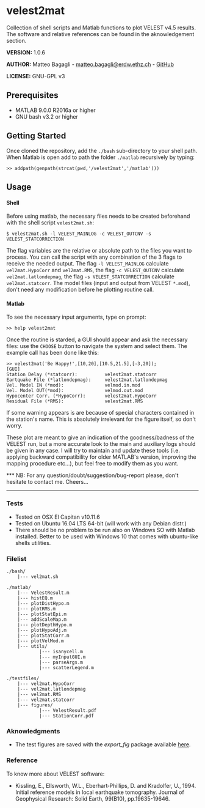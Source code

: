 # velest2mat

Collection of shell scripts and Matlab functions to plot VELEST v4.5 results. The software and relative references can be found in the aknowledgement section.

**VERSION:** 1.0.6

**AUTHOR:**  Matteo Bagagli - <matteo.bagagli@erdw.ethz.ch> - [GitHub](https://github.com/billy4all)

**LICENSE:**  GNU-GPL v3

## Prerequisites

* MATLAB 9.0.0 R2016a or higher
* GNU bash v3.2 or higher

## Getting Started
Once cloned the repository, add the `./bash` sub-directory to your shell path. When Matlab is open add to path the folder `./matlab` recursively by typing:

```
>> addpath(genpath(strcat(pwd,'/velest2mat','/matlab')))

```
## Usage

#### Shell
Before using matlab, the necessary files needs to be created beforehand with the shell script `velest2mat.sh`:

```
$ velest2mat.sh -l VELEST_MAINLOG -c VELEST_OUTCNV -s VELEST_STATCORRECTION
```
The flag variables are the relative or absolute path to the files you want to process. You can call the script with any combination of the 3 flags to receive  the needed output. The flag `-l VELEST_MAINLOG` calculate `vel2mat.HypoCorr` and `vel2mat.RMS`, the flag `-c VELEST_OUTCNV` calculate `vel2mat.latlondepmag`, the flag `-s VELEST_STATCORRECTION` calculate `vel2mat.statcorr`. The model files (input and output from VELEST `*.mod`), don't need any modification before he plotting routine call.

#### Matlab
To see the necessary input arguments, type on prompt:

```
>> help velest2mat
```

Once the routine is starded, a GUI should appear and ask the necessary files: use the `CHOOSE` button to navigate the system and select them. The example call has been done like this:

```
>> velest2mat('Be Happy!',[10,20],[10.5,21.5],[-3,20]);
[GUI]
Station Delay (*statcorr): 			velest2mat.statcorr
Eartquake File (*latlondepmag): 	velest2mat.latlondepmag
Vel. Model IN (*mod): 				velmod.in.mod
Vel. Model OUT(*mod): 				velmod.out.mod
Hypocenter Corr. (*HypoCorr): 		velest2mat.HypoCorr
Residual File (*RMS): 				velest2mat.RMS
```

  If some warning appears is are because of special characters contained in
  the station's name. This is absolutely irrelevant for the figure itself, so
  don't worry.



  These plot are meant to give an indication of the goodness/badness of the
  VELEST run, but a more accurate look to the main and auxiliary logs should be
  given in any case. I will try to maintain and update these tools (i.e. applying
  backward compatibility for older MATLAB's version, improving the mapping
  procedure etc...), but feel free to modify them as you want.

  *** NB: For any question/doubt/suggestion/bug-report please, don't hesitate to contact me. Cheers...

------------
### Tests

* Tested on OSX El Capitan v10.11.6
* Tested on Ubuntu 16.04 LTS 64-bit (will work with any Debian distr.)
* There should be no problem to be run also on Windows SO with Matlab installed.
Better to be used with Windows 10 that comes with ubuntu-like shells utilities.

### Filelist

```
./bash/
    |--- vel2mat.sh
```
```
./matlab/
    |--- VelestResult.m
    |--- histEQ.m
    |--- plotDistHypo.m
    |--- plotRMS.m
    |--- plotStatEpi.m
    |--- addScaleMap.m
    |--- plotDepthHypo.m
    |--- plotHypoAdj.m
    |--- plotStatCorr.m
    |--- plotVelMod.m
    |--- utils/
            |--- isanycell.m
            |--- myInputGUI.m
            |--- parseArgs.m
            |--- scatterLegend.m 
```
```
./testfiles/
    |--- vel2mat.HypoCorr
    |--- vel2mat.latlondepmag
    |--- vel2mat.RMS
    |--- vel2mat.statcorr
    |--- figures/
            |--- VelestResult.pdf
            |--- StationCorr.pdf
```

### Aknowledgments
* The test figures are saved with the _export_fig_ package available [here](https://it.mathworks.com/matlabcentral/fileexchange/23629-export-fig).

### Reference
To know more about VELEST software:

* Kissling, E., Ellsworth, W.L., Eberhart‐Phillips, D. and Kradolfer, U., 1994. Initial reference models in local earthquake tomography. Journal of Geophysical Research: Solid Earth, 99(B10), pp.19635-19646.

